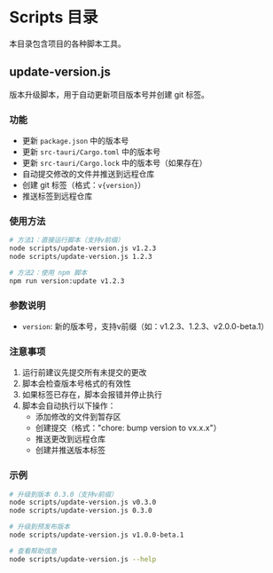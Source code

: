 # Scripts 目录

本目录包含项目的各种脚本工具。

## update-version.js

版本升级脚本，用于自动更新项目版本号并创建 git 标签。

### 功能

- 更新 `package.json` 中的版本号
- 更新 `src-tauri/Cargo.toml` 中的版本号
- 更新 `src-tauri/Cargo.lock` 中的版本号（如果存在）
- 自动提交修改的文件并推送到远程仓库
- 创建 git 标签（格式：`v{version}`）
- 推送标签到远程仓库

### 使用方法

```bash
# 方法1：直接运行脚本（支持v前缀）
node scripts/update-version.js v1.2.3
node scripts/update-version.js 1.2.3

# 方法2：使用 npm 脚本
npm run version:update v1.2.3
```

### 参数说明

- `version`: 新的版本号，支持v前缀（如：v1.2.3、1.2.3、v2.0.0-beta.1）

### 注意事项

1. 运行前建议先提交所有未提交的更改
2. 脚本会检查版本号格式的有效性
3. 如果标签已存在，脚本会报错并停止执行
4. 脚本会自动执行以下操作：
   - 添加修改的文件到暂存区
   - 创建提交（格式："chore: bump version to vx.x.x"）
   - 推送更改到远程仓库
   - 创建并推送版本标签

### 示例

```bash
# 升级到版本 0.3.0（支持v前缀）
node scripts/update-version.js v0.3.0
node scripts/update-version.js 0.3.0

# 升级到预发布版本
node scripts/update-version.js v1.0.0-beta.1

# 查看帮助信息
node scripts/update-version.js --help
```